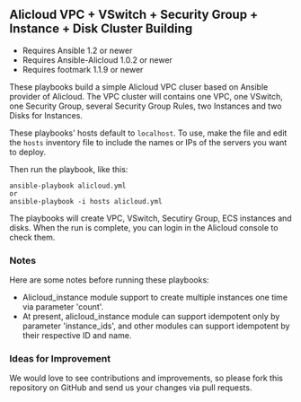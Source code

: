 ## Alicloud VPC + VSwitch + Security Group + Instance + Disk Cluster Building

- Requires Ansible 1.2 or newer
- Requires Ansible-Alicloud 1.0.2 or newer
- Requires footmark 1.1.9 or newer


These playbooks build a simple Alicloud VPC cluser based on Ansible provider of Alicloud.
The VPC cluster will contains one VPC, one VSwitch, one Security Group, several Security Group Rules, two Instances and two Disks for Instances.

These playbooks' hosts default to `localhost`. To use, make the file and edit the `hosts` inventory file to include the names or IPs of the servers
you want to deploy.

Then run the playbook, like this:

	ansible-playbook alicloud.yml
	or
	ansible-playbook -i hosts alicloud.yml

The playbooks will create VPC, VSwitch, Secutiry Group, ECS instances and disks. When the run
is complete, you can login in the Alicloud console to check them.

### Notes

Here are some notes before running these playbooks:

- Alicloud_instance module support to create multiple instances one time via parameter 'count'.
- At present, alicloud_instance module can support idempotent only by parameter 'instance_ids', and other modules can support idempotent by their respective ID and name.

### Ideas for Improvement
We would love to see contributions and improvements, so please fork this
repository on GitHub and send us your changes via pull requests.

